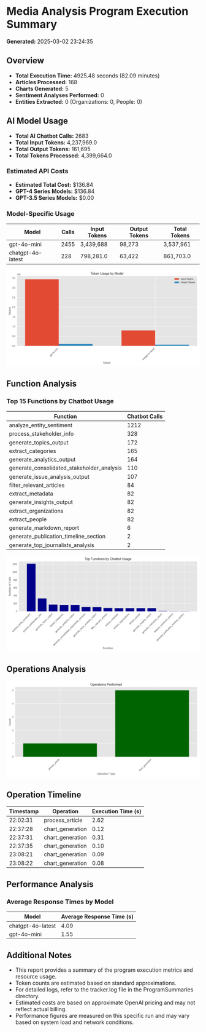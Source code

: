 # Media Analysis Program Execution Summary

**Generated:** 2025-03-02 23:24:35

## Overview

* **Total Execution Time:** 4925.48 seconds (82.09 minutes)
* **Articles Processed:** 168
* **Charts Generated:** 5
* **Sentiment Analyses Performed:** 0
* **Entities Extracted:** 0 (Organizations: 0, People: 0)

## AI Model Usage

* **Total AI Chatbot Calls:** 2683
* **Total Input Tokens:** 4,237,969.0
* **Total Output Tokens:** 161,695
* **Total Tokens Processed:** 4,399,664.0

### Estimated API Costs

* **Estimated Total Cost:** $136.84
* **GPT-4 Series Models:** $136.84
* **GPT-3.5 Series Models:** $0.00

### Model-Specific Usage

| Model | Calls | Input Tokens | Output Tokens | Total Tokens |
|-------|-------|--------------|---------------|-------------|
| gpt-4o-mini | 2455 | 3,439,688 | 98,273 | 3,537,961 |
| chatgpt-4o-latest | 228 | 798,281.0 | 63,422 | 861,703.0 |

![Model Token Usage](model_usage_20250302_232434.png)

## Function Analysis

### Top 15 Functions by Chatbot Usage

| Function | Chatbot Calls |
|----------|---------------|
| analyze_entity_sentiment | 1212 |
| process_stakeholder_info | 328 |
| generate_topics_output | 172 |
| extract_categories | 165 |
| generate_analytics_output | 164 |
| generate_consolidated_stakeholder_analysis | 110 |
| generate_issue_analysis_output | 107 |
| filter_relevant_articles | 84 |
| extract_metadata | 82 |
| generate_insights_output | 82 |
| extract_organizations | 82 |
| extract_people | 82 |
| generate_markdown_report | 6 |
| generate_publication_timeline_section | 2 |
| generate_top_journalists_analysis | 2 |

![Function Calls](function_calls_20250302_232434.png)

## Operations Analysis

![Operations Performed](operations_20250302_232434.png)

## Operation Timeline

| Timestamp | Operation | Execution Time (s) |
|-----------|-----------|-------------------|
| 22:02:31 | process_article | 2.62 |
| 22:37:28 | chart_generation | 0.12 |
| 22:37:31 | chart_generation | 0.31 |
| 22:37:35 | chart_generation | 0.10 |
| 23:08:21 | chart_generation | 0.09 |
| 23:08:22 | chart_generation | 0.08 |

## Performance Analysis

### Average Response Times by Model

| Model | Average Response Time (s) |
|-------|--------------------------|
| chatgpt-4o-latest | 4.09 |
| gpt-4o-mini | 1.55 |

## Additional Notes

* This report provides a summary of the program execution metrics and resource usage.
* Token counts are estimated based on standard approximations.
* For detailed logs, refer to the tracker.log file in the ProgramSummaries directory.
* Estimated costs are based on approximate OpenAI pricing and may not reflect actual billing.
* Performance figures are measured on this specific run and may vary based on system load and network conditions.
